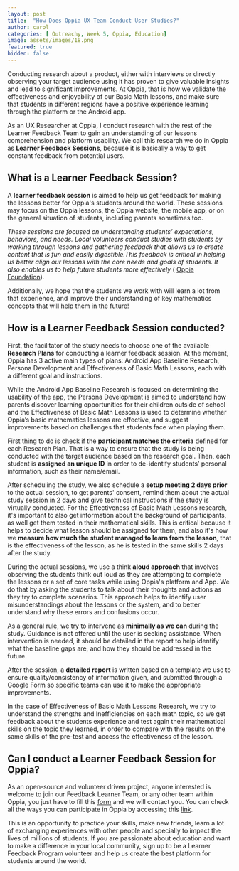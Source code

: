 ```yaml
---
layout: post
title:  "How Does Oppia UX Team Conduct User Studies?"
author: carol
categories: [ Outreachy, Week 5, Oppia, Education]
image: assets/images/18.png
featured: true
hidden: false
---
```


Conducting research about a product, either with interviews or directly observing your target audience using it has proven to give valuable insights and lead to significant improvements. At Oppia, that is how we validate the effectiveness and enjoyability of our Basic Math lessons, and make sure that students in different regions have a positive experience learning through the platform or the Android app.

As an UX Researcher at Oppia, I conduct research with the rest of the Learner Feedback Team to gain an understanding of our lessons comprehension and platform usability. We call this research we do in Oppia as **Learner Feedback Sessions**, because it is basically a way to get constant feedback from potential users.

## What is a Learner Feedback Session?

A **learner feedback session** is aimed to help us get feedback for making the lessons better for Oppia's students around the world. These sessions may focus on the Oppia lessons, the Oppia website, the mobile app, or on the general situation of students, including parents sometimes too.

*These sessions are focused on understanding students’ expectations, behaviors, and needs. Local volunteers conduct studies with students by working through lessons and gathering feedback that allows us to create content that is fun and easily digestible.This feedback is critical in helping us better align our lessons with the core needs and goals of students. It also enables us to help future students more effectively* ( <a target="_blank" href="https://www.oppiafoundation.org/volunteer">Oppia Foundation</a>). 

Additionally, we hope that the students we work with will learn a lot from that experience, and improve their understanding of key mathematics concepts that will help them in the future!

## How is a Learner Feedback Session conducted?

First, the facilitator of the study needs to choose one of the available **Research Plans** for conducting a learner feedback session. At the moment, Oppia has 3 active main types of plans: Android App Baseline Research, Persona Development and Effectiveness of Basic Math Lessons, each with a different goal and instructions.

While the Android App Baseline Research is focused on determining the usability of the app, the Persona Development is aimed to understand how parents discover learning opportunities for their children outside of school and the Effectiveness of Basic Math Lessons is used to determine whether Oppia’s basic mathematics lessons are effective, and suggest improvements based on challenges that students face when playing them.

First thing to do is check if the **participant matches the criteria** defined for each Research Plan. That is a way to ensure that the study is being conducted with the target audience based on the research goal. Then, each student is **assigned an unique ID** in order to de-identify students’ personal information, such as their name/email. 

After scheduling the study, we also schedule a **setup meeting  2 days prior** to the actual session, to get parents' consent, remind them about the actual study session in 2 days and give technical instructions if the study is virtually conducted. 
For the Effectiveness of Basic Math Lessons research, it's important to also get information about the background of participants, as well get them tested in their mathematical skills. This is critical because it helps to decide what lesson should be assigned for them, and also it's how we **measure how much the student managed to learn from the lesson**, that is the effectiveness of the lesson, as he is tested in the same skills 2 days after the study.

During the actual sessions, we use a think **aloud approach** that involves observing the students think out loud as they are attempting to complete the lessons or a set of core tasks while using Oppia's platform and App. We do that by asking the students to talk about their thoughts and actions as they try to complete scenarios. This approach helps to identify user misunderstandings about the lessons or the system, and to better understand why these errors and confusions occur.

As a general rule, we try to intervene as **minimally as we can** during the study. Guidance is not offered until the user is seeking assistance. When intervention is needed, it should be detailed in the report to help identify what the baseline gaps are, and how they should be addressed in the future.

After the session, a **detailed report** is written based on a template we use to ensure quality/consistency of information given, and submitted through a Google Form so specific teams can use it to make the appropriate improvements. 

In the case of Effectiveness of Basic Math Lessons Research, we try to understand the strengths and Inefficiencies on each math topic, so we get feedback about the students experience and test again their mathematical skills on the topic they learned, in order to compare with the results on the same skills of the pre-test and access the effectiveness of the lesson. 


## Can I conduct a Learner Feedback Session for Oppia?

As an open-source and volunteer driven project, anyone interested is welcome to join our Feedback Learner Team, or any other team within Oppia, you just have to fill this <a target="_blank" href="https://forms.gle/rhFYoLLSFr3JEZHy8">form</a> and we will contact you. You can check all the ways you can participate in Oppia by accessing this <a target="_blank" href="https://www.oppiafoundation.org/volunteer">link</a>.

This is an opportunity to practice your skills, make new friends, learn a lot of exchanging experiences with other people and specially to impact the lives of millions of students. If you are passionate about education and want to make a difference in your local community, sign up to be a Learner Feedback Program volunteer and help us create the best platform for students around the world.
